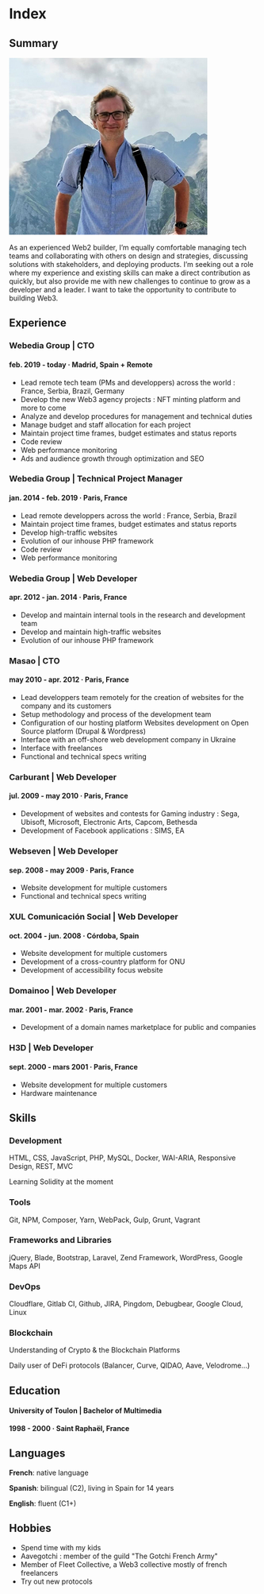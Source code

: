 # Index

## Summary

![GM!](.gitbook/assets/hello.jpg)

As an experienced Web2 builder, I’m equally comfortable managing tech teams and collaborating with others on design and strategies, discussing solutions with stakeholders, and deploying products. I’m seeking out a role where my experience and existing skills can make a direct contribution as quickly, but also provide me with new challenges to continue to grow as a developer and a leader. I want to take the opportunity to contribute to building Web3.

## Experience

### Webedia Group | CTO

#### **feb. 2019 - today · Madrid, Spain + Remote**

* Lead remote tech team (PMs and developpers) across the world : France, Serbia, Brazil, Germany
* Develop the new Web3 agency projects : NFT minting platform and more to come
* Analyze and develop procedures for management and technical duties
* Manage budget and staff allocation for each project
* Maintain project time frames, budget estimates and status reports
* Code review
* Web performance monitoring
* Ads and audience growth through optimization and SEO

### Webedia Group | Technical Project Manager

#### **jan. 2014 - feb. 2019 · Paris, France**

* Lead remote developpers across the world : France, Serbia, Brazil
* Maintain project time frames, budget estimates and status reports
* Develop high-traffic websites
* Evolution of our inhouse PHP framework
* Code review
* Web performance monitoring

### Webedia Group | Web Developer

#### **apr. 2012 - jan. 2014 · Paris, France**

* Develop and maintain internal tools in the research and development team
* Develop and maintain high-traffic websites
* Evolution of our inhouse PHP framework

### Masao | CTO

#### **may 2010 - apr. 2012 · Paris, France**

* Lead developpers team remotely for the creation of websites for the company and its customers
* Setup methodology and process of the development team
* Configuration of our hosting platform Websites development on Open Source platform (Drupal & Wordpress)
* Interface with an off-shore web development company in Ukraine
* Interface with freelances
* Functional and technical specs writing

### Carburant | Web Developer

#### **jul. 2009 - may 2010 · Paris, France**

* Development of websites and contests for Gaming industry : Sega, Ubisoft, Microsoft, Electronic Arts, Capcom, Bethesda
* Development of Facebook applications : SIMS, EA

### Webseven | Web Developer

#### **sep. 2008 - may 2009 · Paris, France**

* Website development for multiple customers
* Functional and technical specs writing

### XUL Comunicación Social | Web Developer

#### **oct. 2004 - jun. 2008 · Córdoba, Spain**

* Website development for multiple customers
* Development of a cross-country platform for ONU
* Development of accessibility focus website

### Domainoo | Web Developer

#### **mar. 2001 - mar. 2002 · Paris, France**

* Development of a domain names marketplace for public and companies

### H3D | Web Developer

#### **sept. 2000 - mars 2001 · Paris, France**

* Website development for multiple customers
* Hardware maintenance

## Skills

### **Development**

HTML, CSS, JavaScript, PHP, MySQL, Docker, WAI-ARIA, Responsive Design, REST, MVC

Learning Solidity at the moment

### Tools

Git, NPM, Composer, Yarn, WebPack, Gulp, Grunt, Vagrant

### **Frameworks and Libraries**

jQuery, Blade, Bootstrap, Laravel, Zend Framework, WordPress, Google Maps API

### **DevOps**

Cloudflare, Gitlab CI, Github, JIRA, Pingdom, Debugbear, Google Cloud, Linux

### **Blockchain**

Understanding of Crypto & the Blockchain Platforms

Daily user of DeFi protocols (Balancer, Curve, QIDAO, Aave, Velodrome...)

## Education

#### University of Toulon | Bachelor of Multimedia

**1998 - 2000 · Saint Raphaël, France**

## Languages

**French**: native language

**Spanish**: bilingual (C2), living in Spain for 14 years

**English**: fluent (C1+)

## Hobbies

* Spend time with my kids
* Aavegotchi : member of the guild "The Gotchi French Army"
* Member of Fleet Collective, a Web3 collective mostly of french freelancers
* Try out new protocols
